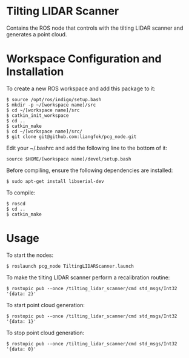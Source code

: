 # Tilting LIDAR Scanner
Contains the ROS node that controls with the tilting LIDAR scanner and generates a point cloud.

# Workspace Configuration and Installation

To create a new ROS workspace and add this package to it:

    $ source /opt/ros/indigo/setup.bash
    $ mkdir -p ~/[workspace name]/src
    $ cd ~/[workspace name]/src
    $ catkin_init_workspace
    $ cd ..
    $ catkin_make
    $ cd ~/[workspace name]/src/
    $ git clone git@github.com:liangfok/pcg_node.git

Edit your ~/.bashrc and add the following line to the bottom of it:

    source $HOME/[workspace name]/devel/setup.bash

Before compiling, ensure the following dependencies are installed:

    $ sudo apt-get install libserial-dev

To compile:

    $ roscd
    $ cd ..
    $ catkin_make

# Usage

To start the nodes:

    $ roslaunch pcg_node TiltingLIDARScanner.launch

To make the tilting LIDAR scanner perform a recalibration routine:

    $ rostopic pub --once /tilting_lidar_scanner/cmd std_msgs/Int32 '{data: 2}'

To start point cloud generation:

    $ rostopic pub --once /tilting_lidar_scanner/cmd std_msgs/Int32 '{data: 1}'

To stop point cloud generation:

    $ rostopic pub --once /tilting_lidar_scanner/cmd std_msgs/Int32 '{data: 0}'
